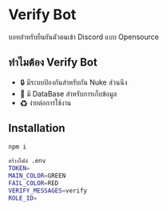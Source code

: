 # Verify Bot
บอทสำหรับยืนยันตัวตนเข้า Discord แบบ Opensource

## ทำไมต้อง Verify Bot
+ 🔒 มีระบบป้องกันสำหรับกัน Nuke ส่วนนึง
+ 🚧 มี DataBase สำหรับการเก็บข้อมูล
+ ♻ ง่ายต่อการใช้งาน

## Installation
```sh
npm i

สร้างไฟล์ .env
TOKEN=
MAIN_COLOR=GREEN
FAIL_COLOR=RED
VERIFY_MESSAGES=verify
ROLE_ID=

```
